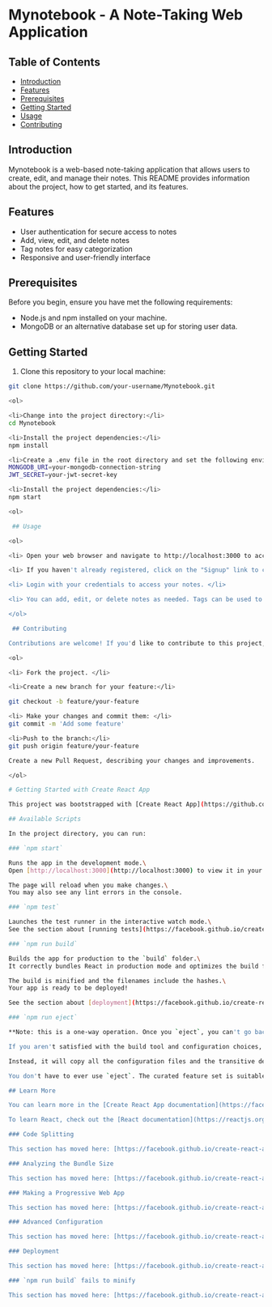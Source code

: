 # Mynotebook - A Note-Taking Web Application

## Table of Contents
- [Introduction](#introduction)
- [Features](#features)
- [Prerequisites](#prerequisites)
- [Getting Started](#getting-started)
- [Usage](#usage)
- [Contributing](#contributing)


## Introduction

Mynotebook is a web-based note-taking application that allows users to create, edit, and manage their notes. This README provides information about the project, how to get started, and its features.

## Features

- User authentication for secure access to notes
- Add, view, edit, and delete notes
- Tag notes for easy categorization
- Responsive and user-friendly interface

## Prerequisites

Before you begin, ensure you have met the following requirements:

- Node.js and npm installed on your machine.
- MongoDB or an alternative database set up for storing user data.

## Getting Started

1. Clone this repository to your local machine:

```bash
git clone https://github.com/your-username/Mynotebook.git

<ol>

<li>Change into the project directory:</li>
cd Mynotebook

<li>Install the project dependencies:</li>
npm install

<li>Create a .env file in the root directory and set the following environment variables:</li>
MONGODB_URI=your-mongodb-connection-string
JWT_SECRET=your-jwt-secret-key

<li>Install the project dependencies:</li>
npm start

<ol>

 ## Usage

<ol>

<li> Open your web browser and navigate to http://localhost:3000 to access the application.</li>

<li> If you haven't already registered, click on the "Signup" link to create an account.</li>

<li> Login with your credentials to access your notes. </li>

<li> You can add, edit, or delete notes as needed. Tags can be used to categorize notes.</li>

</ol>

 ## Contributing

Contributions are welcome! If you'd like to contribute to this project, please follow these steps:

<ol>

<li> Fork the project. </li>

<li>Create a new branch for your feature:</li>

git checkout -b feature/your-feature

<li> Make your changes and commit them: </li>
git commit -m 'Add some feature'

<li>Push to the branch:</li>
git push origin feature/your-feature

Create a new Pull Request, describing your changes and improvements.

</ol>

# Getting Started with Create React App

This project was bootstrapped with [Create React App](https://github.com/facebook/create-react-app).

## Available Scripts

In the project directory, you can run:

### `npm start`

Runs the app in the development mode.\
Open [http://localhost:3000](http://localhost:3000) to view it in your browser.

The page will reload when you make changes.\
You may also see any lint errors in the console.

### `npm test`

Launches the test runner in the interactive watch mode.\
See the section about [running tests](https://facebook.github.io/create-react-app/docs/running-tests) for more information.

### `npm run build`

Builds the app for production to the `build` folder.\
It correctly bundles React in production mode and optimizes the build for the best performance.

The build is minified and the filenames include the hashes.\
Your app is ready to be deployed!

See the section about [deployment](https://facebook.github.io/create-react-app/docs/deployment) for more information.

### `npm run eject`

**Note: this is a one-way operation. Once you `eject`, you can't go back!**

If you aren't satisfied with the build tool and configuration choices, you can `eject` at any time. This command will remove the single build dependency from your project.

Instead, it will copy all the configuration files and the transitive dependencies (webpack, Babel, ESLint, etc) right into your project so you have full control over them. All of the commands except `eject` will still work, but they will point to the copied scripts so you can tweak them. At this point you're on your own.

You don't have to ever use `eject`. The curated feature set is suitable for small and middle deployments, and you shouldn't feel obligated to use this feature. However we understand that this tool wouldn't be useful if you couldn't customize it when you are ready for it.

## Learn More

You can learn more in the [Create React App documentation](https://facebook.github.io/create-react-app/docs/getting-started).

To learn React, check out the [React documentation](https://reactjs.org/).

### Code Splitting

This section has moved here: [https://facebook.github.io/create-react-app/docs/code-splitting](https://facebook.github.io/create-react-app/docs/code-splitting)

### Analyzing the Bundle Size

This section has moved here: [https://facebook.github.io/create-react-app/docs/analyzing-the-bundle-size](https://facebook.github.io/create-react-app/docs/analyzing-the-bundle-size)

### Making a Progressive Web App

This section has moved here: [https://facebook.github.io/create-react-app/docs/making-a-progressive-web-app](https://facebook.github.io/create-react-app/docs/making-a-progressive-web-app)

### Advanced Configuration

This section has moved here: [https://facebook.github.io/create-react-app/docs/advanced-configuration](https://facebook.github.io/create-react-app/docs/advanced-configuration)

### Deployment

This section has moved here: [https://facebook.github.io/create-react-app/docs/deployment](https://facebook.github.io/create-react-app/docs/deployment)

### `npm run build` fails to minify

This section has moved here: [https://facebook.github.io/create-react-app/docs/troubleshooting#npm-run-build-fails-to-minify](https://facebook.github.io/create-react-app/docs/troubleshooting#npm-run-build-fails-to-minify)
